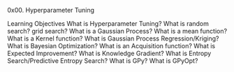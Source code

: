0x00. Hyperparameter Tuning

Learning Objectives
What is Hyperparameter Tuning?
What is random search? grid search?
What is a Gaussian Process?
What is a mean function?
What is a Kernel function?
What is Gaussian Process Regression/Kriging?
What is Bayesian Optimization?
What is an Acquisition function?
What is Expected Improvement?
What is Knowledge Gradient?
What is Entropy Search/Predictive Entropy Search?
What is GPy?
What is GPyOpt?

